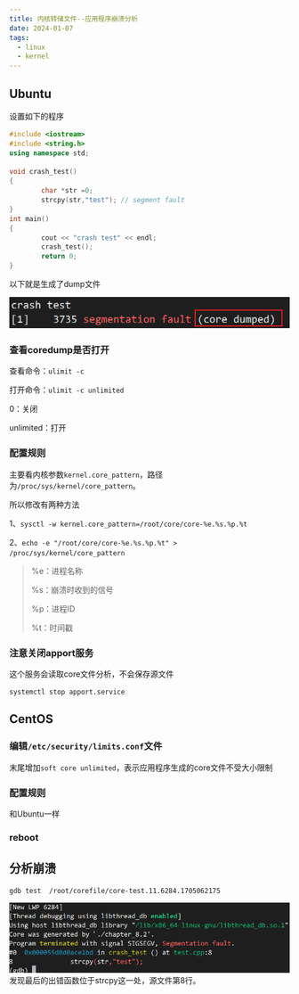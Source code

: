 ```yaml
---
title: 内核转储文件--应用程序崩溃分析
date: 2024-01-07
tags:
  - linux
  - kernel
---
```

## Ubuntu
设置如下的程序
```C++
#include <iostream>
#include <string.h>
using namespace std;

void crash_test()
{
        char *str =0;
        strcpy(str,"test"); // segment fault
}
int main()
{
        cout << "crash test" << endl;
        crash_test();
        return 0;
}
```
以下就是生成了dump文件

![](Pasted%20image%2020240113005115.png)

### 查看coredump是否打开
查看命令：`ulimit -c`

打开命令：`ulimit -c unlimited`

0：关闭

unlimited：打开
### 配置规则
主要看内核参数`kernel.core_pattern`，路径为`/proc/sys/kernel/core_pattern`。

所以修改有两种方法

1、`sysctl -w kernel.core_pattern=/root/core/core-%e.%s.%p.%t`

2、`echo -e "/root/core/core-%e.%s.%p.%t" > /proc/sys/kernel/core_pattern`

> %e：进程名称
> 
> %s：崩溃时收到的信号
> 
> %p：进程ID
> 
> %t：时间戳

### 注意关闭apport服务
这个服务会读取core文件分析，不会保存源文件
```console
systemctl stop apport.service
```

## CentOS
### 编辑`/etc/security/limits.conf`文件
末尾增加`soft core unlimited`，表示应用程序生成的core文件不受大小限制
### 配置规则
和Ubuntu一样
### reboot

## 分析崩溃

```console
gdb test  /root/corefile/core-test.11.6284.1705062175
```
![](Pasted%20image%2020240113011447.png)
发现最后的出错函数位于strcpy这一处，源文件第8行。